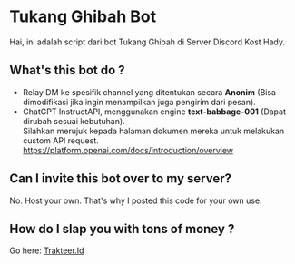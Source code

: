 # Tukang Ghibah Bot
Hai, ini adalah script dari bot Tukang Ghibah di Server Discord Kost Hady.

## What's this bot do ?
- Relay DM ke spesifik channel yang ditentukan secara **Anonim** (Bisa dimodifikasi jika ingin menampilkan juga pengirim dari pesan).
- ChatGPT InstructAPI, menggunakan engine **text-babbage-001** (Dapat dirubah sesuai kebutuhan).  
  Silahkan merujuk kepada halaman dokumen mereka untuk melakukan custom API request.
  https://platform.openai.com/docs/introduction/overview
  
## Can I invite this bot over to my server?
No. Host your own. That's why I posted this code for your own use.

## How do I slap you with tons of money ?
Go here: [Trakteer.Id](https://trakteer.id/norunoru/tip)
